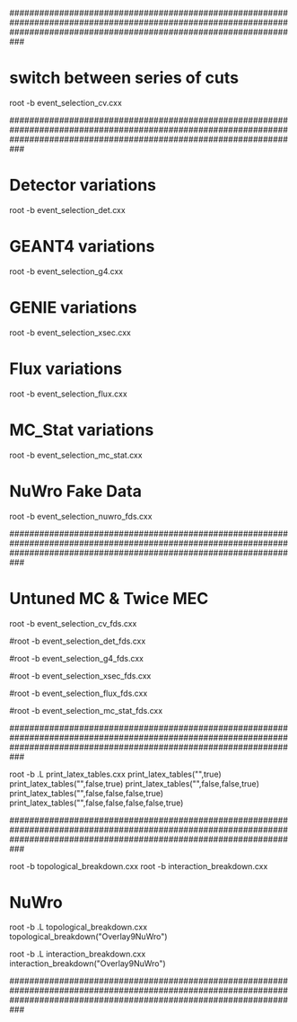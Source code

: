 ###########################################################################################################################################################################

# switch between series of cuts

root -b event_selection_cv.cxx 

###########################################################################################################################################################################

# Detector variations
root -b event_selection_det.cxx 

# GEANT4 variations
root -b event_selection_g4.cxx

# GENIE variations
root -b event_selection_xsec.cxx 

# Flux variations
root -b event_selection_flux.cxx 

# MC_Stat variations
root -b event_selection_mc_stat.cxx 

# NuWro Fake Data
root -b event_selection_nuwro_fds.cxx

###########################################################################################################################################################################

# Untuned MC & Twice MEC

root -b event_selection_cv_fds.cxx

#root -b event_selection_det_fds.cxx

#root -b event_selection_g4_fds.cxx

#root -b event_selection_xsec_fds.cxx

#root -b event_selection_flux_fds.cxx

#root -b event_selection_mc_stat_fds.cxx

###########################################################################################################################################################################

root -b 
.L print_latex_tables.cxx
print_latex_tables("",true)
print_latex_tables("",false,true)
print_latex_tables("",false,false,true)
print_latex_tables("",false,false,false,true)
print_latex_tables("",false,false,false,false,true)

###########################################################################################################################################################################

root -b topological_breakdown.cxx
root -b interaction_breakdown.cxx

# NuWro
root -b
.L topological_breakdown.cxx 
topological_breakdown("Overlay9NuWro")

root -b
.L interaction_breakdown.cxx 
interaction_breakdown("Overlay9NuWro")


###########################################################################################################################################################################

